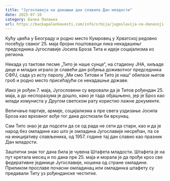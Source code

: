 ```yaml
---
title: "Југославија на данашњи дан славила Дан младости"
date: 2025-07-10
category: Бачка Паланка
url: https://backapalankavesti.com/info/srbija/jugoslavija-na-danasnji-dan-slavila-dan-mladosti4/
---
```


Кућу цвећа у Београду и родно место Кумровец у Хрватској редовно посећују сваког 25. маја бројни поштоваоци лика некадашењг председника Југославије Јосипа Броза Тита и идеје социјализма из региона.

Некада уз тактове песме „Тито је наше сунце“, на стадиону ЈНА, хиљаде деце и младих играло је славећи дан рођења доживотног председника СФРЈ, сада уз исту паролу „Ми смо Титови и Тито је наш“ обилазе његов гроб и родно место присећајући се некадашње државе.

Иако је рођен 7. маја, Југословени су веровали да је Титов рођендан 25. маја, а до неспоразума је дошло, како је тада објашњено, јер је Броз као млади комуниста у Другом светском рату користио лажне документе.

Величање партије, армије, социјализма а пре свега уздизање Јосипа Броза као врховног вође тог дана достизали би врхунац.

Сам Тито знао је да подсети да се од рада не сети да стари, као и да је народ без омладине као што је омладина Југославије несрећан, па се на иницијативу слављеника, од 1957. године тај дан славио као празник Дан младости.

Заштитни знак тог дана била је чувена Штафета младости. Штафета је на пут кретала месец и по дана пре 25. маја и морала је да прође кроз све федеративне јединице Југославије, ношена од стране омладине. Приликом прославе почасни омладинац или омладинка штафету су предавали Титу уз рођенданске честитке.
